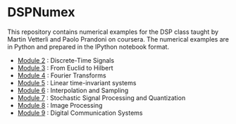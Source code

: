 DSPNumex
========

This repository contains numerical examples for the DSP class taught by Martin Vetterli and Paolo Prandoni on coursera. The numerical examples are in Python and prepared in the IPython notebook format.

* [Module 2](http://nbviewer.ipython.org/github/LCAV/DSPNumex/blob/master/NumEx2/numex_module_2.ipynb) : Discrete-Time Signals
* [Module 3](http://nbviewer.ipython.org/github/LCAV/DSPNumex/blob/master/NumEx3/numex_module_3.ipynb) : From Euclid to Hilbert
* [Module 4](http://nbviewer.ipython.org/github/LCAV/DSPNumex/blob/master/NumEx4/numex_module_4.ipynb) : Fourier Transforms
* [Module 5](http://nbviewer.ipython.org/github/LCAV/DSPNumex/blob/master/NumEx5/numex_module_5.ipynb) : Linear time-invariant systems
* [Module 6](http://nbviewer.ipython.org/github/LCAV/DSPNumex/blob/master/NumEx6/numex_module_6.ipynb) : Interpolation and Sampling
* [Module 7](http://nbviewer.ipython.org/github/LCAV/DSPNumex/blob/master/NumEx7/numex_module_7.ipynb) : Stochastic Signal Processing and Quantization
* [Module 8](http://nbviewer.ipython.org/github/LCAV/DSPNumex/blob/master/NumEx8/numex_module_8.ipynb) : Image Processing
* [Module 9](http://nbviewer.ipython.org/github/LCAV/DSPNumex/blob/master/NumEx9/numex_module_9.ipynb) : Digital Communication Systems
